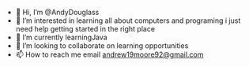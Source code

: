 - 👋 Hi, I’m @AndyDouglass
- 👀 I’m interested in learning all about computers and programing i just need help getting started in the right place
- 🌱 I’m currently learningJava
- 💞️ I’m looking to collaborate on learning opportunities
- 📫 How to reach me email andrew19moore92@gmail.com

<!---
AndyDouglass/AndyDouglass is a ✨ special ✨ repository because its `README.md` (this file) appears on your GitHub profile.
You can click the Preview link to take a look at your changes.
--->
